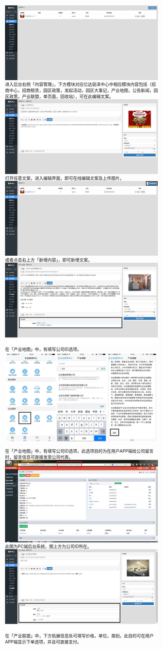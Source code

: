 ![](/assets/内容管理.png)进入后台右侧「内容管理」，下方模块对应亿达丽泽中心中相应模块内容包括（招商中心，招商租赁，园区政策，发起活动，园区大事记，产业地图，公告新闻，园区政策，产业联盟，单页面，回收站），可在此编辑文案。![](/assets/内容管理1.png)打开任意文案，进入编辑界面，即可在线编辑文案及上传图片。![](/assets/内容管理2.png)或者点击右上方「新增内容」，即可新增文案。![](/assets/产业地图2.png)在「产业地图」中，有填写公司ID选项。![](/assets/1_副本11.png)

在「产业地图」中，有填写公司ID选项，此选项目的为在用户APP端给公司留言时，留言信息可直接发至公司代表。![](/assets/产业地图1.png)此图为PC端后台系统，图上方为公司ID所在。![](/assets/产业联盟.png)在「产业联盟」中，下方拓展信息处可填写价格，单位，类别。此目的可在用户APP端显示下单选项，并且可直接支付。

